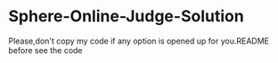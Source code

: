 # Sphere-Online-Judge-Solution
Please,don't copy my code if any option is opened up for you.README before see the code
